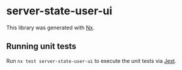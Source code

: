 # server-state-user-ui

This library was generated with [Nx](https://nx.dev).

## Running unit tests

Run `nx test server-state-user-ui` to execute the unit tests via [Jest](https://jestjs.io).
